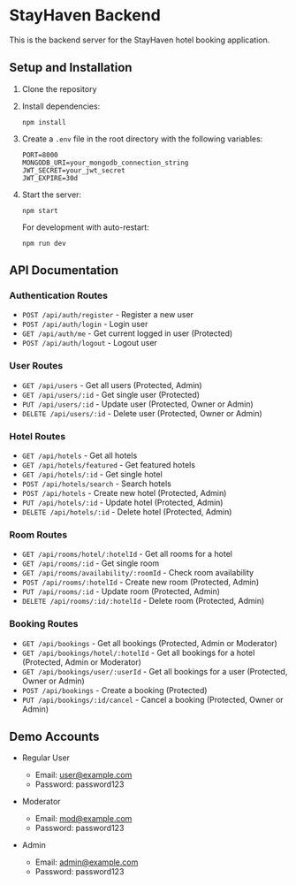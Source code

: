 
# StayHaven Backend

This is the backend server for the StayHaven hotel booking application.

## Setup and Installation

1. Clone the repository
2. Install dependencies:
   ```
   npm install
   ```
3. Create a `.env` file in the root directory with the following variables:
   ```
   PORT=8000
   MONGODB_URI=your_mongodb_connection_string
   JWT_SECRET=your_jwt_secret
   JWT_EXPIRE=30d
   ```
4. Start the server:
   ```
   npm start
   ```
   
   For development with auto-restart:
   ```
   npm run dev
   ```

## API Documentation

### Authentication Routes

- `POST /api/auth/register` - Register a new user
- `POST /api/auth/login` - Login user
- `GET /api/auth/me` - Get current logged in user (Protected)
- `POST /api/auth/logout` - Logout user

### User Routes

- `GET /api/users` - Get all users (Protected, Admin)
- `GET /api/users/:id` - Get single user (Protected)
- `PUT /api/users/:id` - Update user (Protected, Owner or Admin)
- `DELETE /api/users/:id` - Delete user (Protected, Owner or Admin)

### Hotel Routes

- `GET /api/hotels` - Get all hotels
- `GET /api/hotels/featured` - Get featured hotels
- `GET /api/hotels/:id` - Get single hotel
- `POST /api/hotels/search` - Search hotels
- `POST /api/hotels` - Create new hotel (Protected, Admin)
- `PUT /api/hotels/:id` - Update hotel (Protected, Admin)
- `DELETE /api/hotels/:id` - Delete hotel (Protected, Admin)

### Room Routes

- `GET /api/rooms/hotel/:hotelId` - Get all rooms for a hotel
- `GET /api/rooms/:id` - Get single room
- `GET /api/rooms/availability/:roomId` - Check room availability
- `POST /api/rooms/:hotelId` - Create new room (Protected, Admin)
- `PUT /api/rooms/:id` - Update room (Protected, Admin)
- `DELETE /api/rooms/:id/:hotelId` - Delete room (Protected, Admin)

### Booking Routes

- `GET /api/bookings` - Get all bookings (Protected, Admin or Moderator)
- `GET /api/bookings/hotel/:hotelId` - Get all bookings for a hotel (Protected, Admin or Moderator)
- `GET /api/bookings/user/:userId` - Get all bookings for a user (Protected, Owner or Admin)
- `POST /api/bookings` - Create a booking (Protected)
- `PUT /api/bookings/:id/cancel` - Cancel a booking (Protected, Owner or Admin)

## Demo Accounts

- Regular User
  - Email: user@example.com
  - Password: password123

- Moderator
  - Email: mod@example.com
  - Password: password123

- Admin
  - Email: admin@example.com
  - Password: password123
